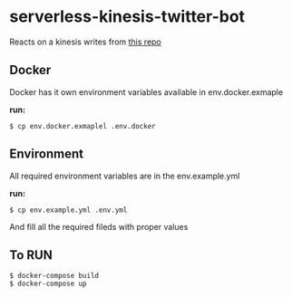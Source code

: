 # serverless-kinesis-twitter-bot
Reacts on a kinesis writes from [this repo](https://github.com/Getriax/kinesis-twitter-listener)
## Docker

Docker has it own environment variables available in env.docker.exmaple

**run:**

    $ cp env.docker.exmaplel .env.docker

## Environment

All required environment variables are in the env.example.yml

**run:**

    $ cp env.example.yml .env.yml

And fill all the required fileds with proper values


## To RUN

    $ docker-compose build
    $ docker-compose up
